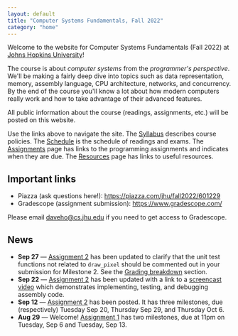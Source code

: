 ```yaml
---
layout: default
title: "Computer Systems Fundamentals, Fall 2022"
category: "home"
---
```


Welcome to the website for Computer Systems Fundamentals (Fall 2022)
at <a href="https://www.jhu.edu/">Johns Hopkins University</a>!

The course is about *computer systems* from the *programmer's
perspective*.  We'll be making a fairly deep dive into topics such
as data representation, memory, assembly language, CPU architecture,
networks, and concurrency.  By the end of the course you'll know a lot
about how modern computers really work and how to take advantage of
their advanced features.

All public information about the course (readings, assignments, etc.) will
be posted on this website.

Use the links above to navigate the site.  The [Syllabus](syllabus.html)
describes course policies. The [Schedule](schedule.html) is the schedule
of readings and exams.  The [Assignments](assignments.html) page has
links to the programming assignments and indicates when they are due.
The [Resources](resources.html) page has links to useful resources.

## Important links

* Piazza (ask questions here!): <https://piazza.com/jhu/fall2022/601229>
* Gradescope (assignment submission): <https://www.gradescope.com/>

Please email <daveho@cs.jhu.edu> if you need to get access to Gradescope.

## News

* **Sep 27** — [Assignment 2](assign/assign02.html) has been updated to clarify
  that the unit test functions not related to `draw_pixel` should be commented
  out in your submission for Milestone 2. See the [Grading breakdown](assign/assign02.html#grading-breakdown)
  section.
* **Sep 22** — [Assignment 2](assign/assign02.html) has been updated with a
  link to a [screencast video](https://jh.hosted.panopto.com/Panopto/Pages/Viewer.aspx?id=4b406360-7fbc-4875-b2e4-af1800e8286b)
  which demonstrates implementing, testing, and debugging assembly code.
* **Sep 12** — [Assignment 2](assign/assign02.html) has been posted.
  It has three milestones, due (respectively) Tuesday Sep 20, Thursday Sep 29,
  and Thursday Oct 6.
* **Aug 29** — Welcome! [Assignment 1](assign/assign01.html) has two milestones,
  due at 11pm on Tuesday, Sep 6 and Tuesday, Sep 13.
